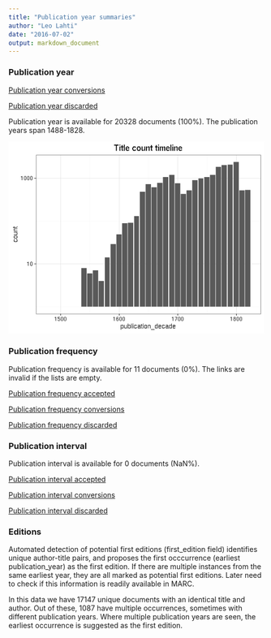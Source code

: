 ```yaml
---
title: "Publication year summaries"
author: "Leo Lahti"
date: "2016-07-02"
output: markdown_document
---
```



### Publication year

[Publication year conversions](output.tables/publication_year_conversion.csv)

[Publication year discarded](output.tables/publication_year_discarded.csv)

Publication year is available for 20328 documents (100%). The publication years span 1488-1828.

![plot of chunk summarypublicationyear](figure/summarypublicationyear-1.png)

### Publication frequency

Publication frequency is available for 11 documents (0%). The links are invalid if the lists are empty.

[Publication frequency accepted](output.tables/publication_frequency_discarded.csv)

[Publication frequency conversions](output.tables/publication_frequency_conversion.csv)

[Publication frequency discarded](output.tables/publication_frequency_discarded.csv)


### Publication interval

Publication interval is available for 0 documents (NaN%). 

[Publication interval accepted](output.tables/publication_interval_discarded.csv)

[Publication interval conversions](output.tables/publication_interval_conversion.csv)

[Publication interval discarded](output.tables/publication_interval_discarded.csv)


### Editions

Automated detection of potential first editions (first_edition field)
identifies unique author-title pairs, and proposes the first
occcurrence (earliest publication_year) as the first edition. If there
are multiple instances from the same earliest year, they are all
marked as potential first editions. Later need to check if this
information is readily available in MARC.

In this data we have 17147
unique documents with an identical title and author. Out of these,
1087
have multiple occurrences, sometimes with different publication years.
Where multiple publication years are seen, the earliest occurrence is
suggested as the first edition.







